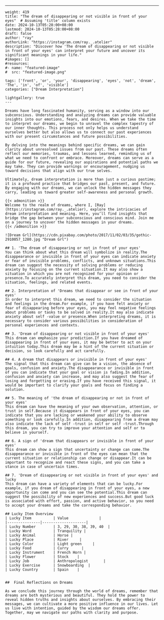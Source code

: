 ---
    weight: 419
    title: "The dream of disappearing or not visible in front of your eyes"  # Assuming 'title' column exists
    date: 2024-10-13T05:28:00+08:00
    lastmod: 2024-10-13T05:28:00+08:00
    draft: false
    author: "ray"
    authorLink: "https://instagram.com/ray._.atelier"
    description: "Discover how 'The dream of disappearing or not visible in front of your eyes' can interpret your future and uncover its significant meanings in your life."
    #images: []
    #resources:
    #- name: "featured-image"
    #  src: "featured-image.png"
    
    tags: ['front', 'or', 'your', 'disappearing', 'eyes', 'not', 'dream', 'The', 'in', 'of', 'visible']
    categories: ["Dream Interpretation"]
    
    lightgallery: true
    ---
    
    Dreams have long fascinated humanity, serving as a window into our subconscious. Understanding and analyzing dreams can provide valuable insights into our emotions, fears, and desires. When we take the time to interpret our dreams, we begin to unravel the complex tapestry of our inner thoughts. This process not only helps us understand ourselves better but also allows us to connect our past experiences with our present circumstances and future possibilities.
    
    By delving into the meanings behind specific dreams, we can gain clarity about unresolved issues from our past. These dreams often reflect our memories, traumas, and lessons learned, reminding us of what we need to confront or embrace. Moreover, dreams can serve as a guide for our future, revealing our aspirations and potential paths we may take. They can provide warnings or encouragement, nudging us toward decisions that align with our true selves.
    
    Ultimately, dream interpretation is more than just a curious pastime; it is a profound practice that bridges our past, present, and future. By engaging with our dreams, we can unlock the hidden messages they carry, leading us toward greater self-awareness and personal growth.
    
    {{< admonition >}}
    Welcome to the realm of dreams, where I, [Ray](https://instagram.com/ray._.atelier), explore the intricacies of dream interpretation and meaning. Here, you’ll find insights that bridge the gap between your subconscious and conscious mind. Join me on a journey to uncover the hidden messages in your dreams.
    {{< /admonition >}}
    
    ![Dream Grl](https://cdn.pixabay.com/photo/2017/11/02/03/35/gothic-2910057_1280.jpg "Dream Grl")
    
    ## 1. 'The dream of disappearing or not in front of your eyes'
    You can think about what this dream will symbolize in reality.The disappearance or invisible in front of your eyes can indicate anxiety or fear of invisible problems, conflicts, and unknown situations.This dream can suggest the necessity of solving problems or reducing anxiety by focusing on the current situation.It may also show a situation in which you are not recognized for your opinion or presence.To accurately interpret this dream, you need to consider the situation, feelings, and related events.
    
    ## 2. Interpretation of 'Dreams that disappear or see in front of your eyes'
    In order to interpret this dream, we need to consider the situation and feelings in the dream.For example, if you have felt anxiety or fear of disappearing before your eyes, you may feel negative feelings about problems or tasks to be solved in reality.It may also indicate anxiety about self -value or presence.When interpreting dreams, it is necessary to consider various possibilities in consideration of personal experiences and contexts.
    
    ## 3. 'Dream of disappearing or not visible in front of your eyes'
    This dream can emphasize your prediction.If you have dreamed of disappearing in front of your eyes, it may be better to act on your intuition today.This dream may be a hint of the current situation or decision, so look carefully and act carefully.
    
    ## 4. A dream that disappears or invisible in front of your eyes'
    The signal that this dream can give can be a vision, the absence of goals, confusion and anxiety.The disappearance or invisible in front of you can indicate that your goal or vision is fading.In addition, confusion and anxiety can increase, and may also suggest the fear of losing and forgetting or erasing.If you have received this signal, it would be important to clarify your goals and focus on finding a solution.
    
    ## 5. The meaning of 'the dream of disappearing or not in front of your eyes'
    This dream can have the meaning of your own observation, attention, or trust in self.Because it disappears in front of your eyes, you can indicate that you are lacking or weakened your ability to observe something or look carefully.In addition, disappearing from a dream may also indicate the lack of self -trust in self or self -trust.Through this dream, you can try to improve your attention and self or to believe in yourself.
    
    ## 6. A sign of 'dream that disappears or invisible in front of your eyes'
    This dream can show a sign that uncertainty or change can come.The disappearance or invisible in front of the eyes can mean that the current situation or relationship can change or disappear.It can be important to recognize and react these signs, and you can take a stance in case of uncertain times.
    
    ## 7. 'Dream of disappearing or not visible in front of your eyes' and lucky
    This dream can have a variety of elements that can be lucky.For example, if you dream of disappearing in front of your eyes, a new opportunity can come and you can see the potential.This dream can suggest the possibility of new experiences and success.But good luck is associated with effort, passion, and active behavior, so you need to accept your dreams and take the corresponding behavior.
    
    ## Lucky Item Overview
    | Lucky Item          | Value              |
    |---------------|--------------------|
    | Lucky Number        | 3, 29, 30, 38, 39, 40  |
    | Lucky Word          | Tranquility |
    | Lucky Animal        | Horse |
    | Lucky Place         | River     |
    | Lucky Color         | Light green     |
    | Lucky Food          | Curry      |
    | Lucky Instrument    | French Horn |
    | Lucky Flower        | Stock    |
    | Lucky Job           | Anthropologist       |
    | Lucky Exercise      | Snowboarding  |
    | Lucky Country       | Spain    |
    
    
    ##  Final Reflections on Dreams
    
    As we conclude this journey through the world of dreams, remember that dreams are both mysterious and beautiful. They hold the power to reveal hidden truths and insights about ourselves. By embracing their messages, we can cultivate a more positive influence in our lives. Let us live with intention, guided by the wisdom our dreams offer. Together, may we navigate our paths with clarity and purpose.
    